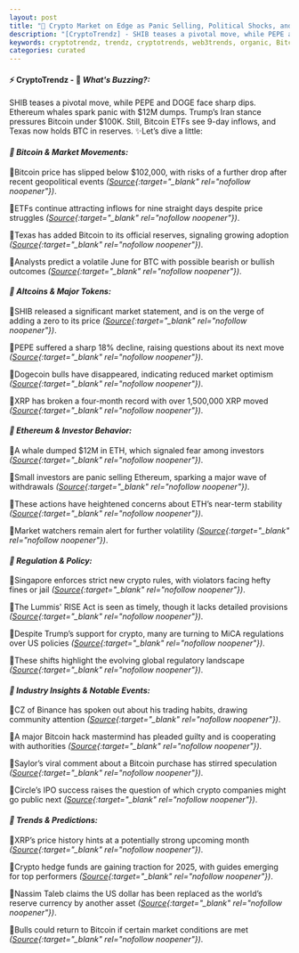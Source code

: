 ```yaml
---
layout: post
title: "🌇 Crypto Market on Edge as Panic Selling, Political Shocks, and ETF Surges Collide"
description: "[CryptoTrendz] - SHIB teases a pivotal move, while PEPE and DOGE face sharp dips. Ethereum whales spark panic with $12M dumps. Trump’s Iran stance pressures Bitcoin under $100K. Still, Bitcoin ETFs see 9-day inflows, and Texas now holds BTC in reserves."
keywords: cryptotrendz, trendz, cryptotrends, web3trends, organic, Bitcoin, XRP, Market, ETH, Crypto, Iran, Trading, Trump, Dogecoin
categories: curated
---
```


#### ⚡ CryptoTrendz - 📌 *What's Buzzing?:*

SHIB teases a pivotal move, while PEPE and DOGE face sharp dips. Ethereum whales spark panic with $12M dumps. Trump’s Iran stance pressures Bitcoin under $100K. Still, Bitcoin ETFs see 9-day inflows, and Texas now holds BTC in reserves. ✨Let’s dive a little:


#### *🔖  Bitcoin & Market Movements:*  

🔹Bitcoin price has slipped below $102,000, with risks of a further drop after recent geopolitical events *([Source](https://s.avyag.com/3xle){:target="_blank" rel="nofollow noopener"})*.  

🔹ETFs continue attracting inflows for nine straight days despite price struggles *([Source](https://s.avyag.com/tcs4){:target="_blank" rel="nofollow noopener"})*.  

🔹Texas has added Bitcoin to its official reserves, signaling growing adoption *([Source](https://s.avyag.com/eh0m){:target="_blank" rel="nofollow noopener"})*.  

🔹Analysts predict a volatile June for BTC with possible bearish or bullish outcomes *([Source](https://s.avyag.com/13mb){:target="_blank" rel="nofollow noopener"})*.  

#### *🔖  Altcoins & Major Tokens:*  

🔹SHIB released a significant market statement, and is on the verge of adding a zero to its price *([Source](https://s.avyag.com/2uy5){:target="_blank" rel="nofollow noopener"})*.  

🔹PEPE suffered a sharp 18% decline, raising questions about its next move *([Source](https://s.avyag.com/ir1p){:target="_blank" rel="nofollow noopener"})*.  

🔹Dogecoin bulls have disappeared, indicating reduced market optimism *([Source](https://s.avyag.com/qx5c){:target="_blank" rel="nofollow noopener"})*.  

🔹XRP has broken a four-month record with over 1,500,000 XRP moved *([Source](https://s.avyag.com/0ld0){:target="_blank" rel="nofollow noopener"})*.  

#### *🔖  Ethereum & Investor Behavior:*  

🔹A whale dumped $12M in ETH, which signaled fear among investors *([Source](https://s.avyag.com/zfng){:target="_blank" rel="nofollow noopener"})*.  

🔹Small investors are panic selling Ethereum, sparking a major wave of withdrawals *([Source](https://s.avyag.com/7z53){:target="_blank" rel="nofollow noopener"})*.  

🔹These actions have heightened concerns about ETH’s near-term stability *([Source](https://s.avyag.com/zfng){:target="_blank" rel="nofollow noopener"})*.  

🔹Market watchers remain alert for further volatility *([Source](https://s.avyag.com/7z53){:target="_blank" rel="nofollow noopener"})*.  

#### *🔖  Regulation & Policy:*  

🔹Singapore enforces strict new crypto rules, with violators facing hefty fines or jail *([Source](https://s.avyag.com/669i){:target="_blank" rel="nofollow noopener"})*.  

🔹The Lummis' RISE Act is seen as timely, though it lacks detailed provisions *([Source](https://s.avyag.com/rayo){:target="_blank" rel="nofollow noopener"})*.  

🔹Despite Trump’s support for crypto, many are turning to MiCA regulations over US policies *([Source](https://s.avyag.com/po0d){:target="_blank" rel="nofollow noopener"})*.  

🔹These shifts highlight the evolving global regulatory landscape *([Source](https://s.avyag.com/po0d){:target="_blank" rel="nofollow noopener"})*.  

#### *🔖  Industry Insights & Notable Events:*  

🔹CZ of Binance has spoken out about his trading habits, drawing community attention *([Source](https://s.avyag.com/v4x3){:target="_blank" rel="nofollow noopener"})*.  

🔹A major Bitcoin hack mastermind has pleaded guilty and is cooperating with authorities *([Source](https://s.avyag.com/afuy){:target="_blank" rel="nofollow noopener"})*.  

🔹Saylor’s viral comment about a Bitcoin purchase has stirred speculation *([Source](https://s.avyag.com/vzic){:target="_blank" rel="nofollow noopener"})*.  

🔹Circle’s IPO success raises the question of which crypto companies might go public next *([Source](https://s.avyag.com/dw63){:target="_blank" rel="nofollow noopener"})*.  

#### *🔖  Trends & Predictions:*  

🔹XRP’s price history hints at a potentially strong upcoming month *([Source](https://s.avyag.com/35ff){:target="_blank" rel="nofollow noopener"})*.  

🔹Crypto hedge funds are gaining traction for 2025, with guides emerging for top performers *([Source](https://s.avyag.com/d37p){:target="_blank" rel="nofollow noopener"})*.  

🔹Nassim Taleb claims the US dollar has been replaced as the world’s reserve currency by another asset *([Source](https://s.avyag.com/f9t6){:target="_blank" rel="nofollow noopener"})*.  

🔹Bulls could return to Bitcoin if certain market conditions are met *([Source](https://s.avyag.com/8p88){:target="_blank" rel="nofollow noopener"})*.